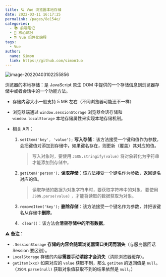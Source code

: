 ```yaml
---
title: 🪐 Vue 浏览器本地存储
date: 2022-03-11 16:17:25
permalink: /pages/8e154e/
categories: 
  - 📚 前端笔记
  - 🏃 核心部分
  - ⛈ Vue 组件化编程
tags: 
  - Vue
author: 
  name: Simon
  link: https://github.com/simon1uo
---
```



![image-20220403102255856](https://cdn.jsdelivr.net/gh/simon1uo/image-flow@master/image/WEkOcD.png)

浏览器的本地存储：是 JavaScript 原生 DOM 中提供的一个存储信息到浏览器存储中或者会话中的一个功能方法。

+ 存储内容大小一般支持 5 MB 左右（不同浏览器可能还不一样）

+  浏览器端通过 `window.sessionStorage`  浏览器会话存储和 `window.localStorage` 本地存储属性来实现本地存储机制。

+ 相关 API：
  1. ```setItem('key', 'value');``` **写入存储**：该方法接受一个键和值作为参数，会把键值对添加到存储中，如果键名存在，则更新（覆盖）其对应的值。
  
     > 写入对象时，要使用 `JSON.stringify(value)` 将对象转化为字符串才能添加到存储中。
  
  2. ```getItem('person');``` **读取存储**：该方法接受一个键名作为参数，返回键名对应的值。
  
     > 读取存储的数据为对象字符串时，要获取字符串中的对象，要使用 `JSON.parse(value)` ，才能将读取的数据获取为对象。
  
  3. ```removeItem('key');``` **删除存储**：该方法接受一个键名作为参数，并把该键名从存储中**删除**。
  
  4. ``` clear()```：该方法会**清空存储中的所有数据**。
  
⚠️ **备注**：
  
+ . `SessionStorage` **存储的内容会随着浏览器窗口关闭而消失**（与服务器回话 Session 要区别）。
+ `LocalStorage` 存储的内容**需要手动清除才会消失**（清除浏览器缓存）。
+ `getItem(xxx)` 如果对应的 `value` 获取不到，那么 `getItem` 的返回值是 `null`。（```JSON.parse(null)``` 获取对象值获取不到的结果依然是 `null`。）

